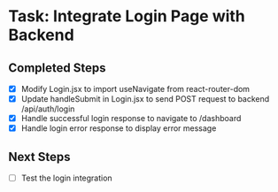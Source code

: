 # Task: Integrate Login Page with Backend

## Completed Steps
- [x] Modify Login.jsx to import useNavigate from react-router-dom
- [x] Update handleSubmit in Login.jsx to send POST request to backend /api/auth/login
- [x] Handle successful login response to navigate to /dashboard
- [x] Handle login error response to display error message

## Next Steps
- [ ] Test the login integration
